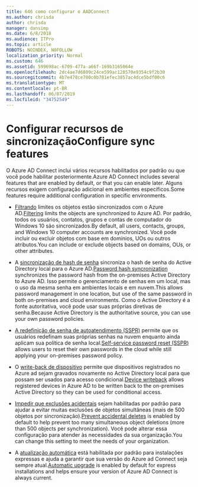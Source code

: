 ```yaml
---
title: 646 como configurar o AADConnect
ms.author: chrisda
author: chrisda
manager: dansimp
ms.date: 6/8/2018
ms.audience: ITPro
ms.topic: article
ROBOTS: NOINDEX, NOFOLLOW
localization_priority: Normal
ms.custom: 646
ms.assetid: 599698ac-6709-477a-a66f-169b3165064e
ms.openlocfilehash: 2dc4ae7d6809c24ce599ac128570e9354c9f2b30
ms.sourcegitcommit: 4b7e478ce700c0b781efec3857ac4dce5bdf00c6
ms.translationtype: MT
ms.contentlocale: pt-BR
ms.lasthandoff: 06/07/2019
ms.locfileid: "34752549"
---
```

# <a name="configure-sync-features"></a><span data-ttu-id="50638-102">Configurar recursos de sincronização</span><span class="sxs-lookup"><span data-stu-id="50638-102">Configure sync features</span></span>

<span data-ttu-id="50638-103">O Azure AD Connect inclui vários recursos habilitados por padrão ou que você pode habilitar posteriormente.</span><span class="sxs-lookup"><span data-stu-id="50638-103">Azure AD Connect includes several features that are enabled by default, or that you can enable later.</span></span> <span data-ttu-id="50638-104">Alguns recursos exigem configuração adicional em ambientes específicos.</span><span class="sxs-lookup"><span data-stu-id="50638-104">Some features require additional configuration in specific environments.</span></span>

- <span data-ttu-id="50638-105">[Filtrando](https://docs.microsoft.com/azure/active-directory/connect/active-directory-aadconnectsync-configure-filtering) limites os objetos estão sincronizados com o Azure AD.</span><span class="sxs-lookup"><span data-stu-id="50638-105">[Filtering](https://docs.microsoft.com/azure/active-directory/connect/active-directory-aadconnectsync-configure-filtering) limits the objects are synchronized to Azure AD.</span></span> <span data-ttu-id="50638-106">Por padrão, todos os usuários, contatos, grupos e contas de computador do Windows 10 são sincronizados.</span><span class="sxs-lookup"><span data-stu-id="50638-106">By default, all users, contacts, groups, and Windows 10 computer accounts are synchronized.</span></span> <span data-ttu-id="50638-107">Você pode incluir ou excluir objetos com base em domínios, UOs ou outros atributos.</span><span class="sxs-lookup"><span data-stu-id="50638-107">You can include or exclude objects based on domains, OUs, or other attributes.</span></span>

- <span data-ttu-id="50638-108">A [sincronização de hash de senha](https://docs.microsoft.com/azure/active-directory/connect/active-directory-aadconnectsync-implement-password-hash-synchronization) sincroniza o hash de senha do Active Directory local para o Azure AD.</span><span class="sxs-lookup"><span data-stu-id="50638-108">[Password hash syncronization](https://docs.microsoft.com/azure/active-directory/connect/active-directory-aadconnectsync-implement-password-hash-synchronization) synchronizes the password hash from the on-premises Active Directory to Azure AD.</span></span> <span data-ttu-id="50638-109">Isso permite o gerenciamento de senhas em um local, mas o uso da mesma senha em ambientes locais e em nuvem.</span><span class="sxs-lookup"><span data-stu-id="50638-109">This allows password management in one location, but use of the same password in both on-premises and cloud environments.</span></span> <span data-ttu-id="50638-110">Como o Active Directory é a fonte autoritativa, você pode usar suas próprias diretivas de senha.</span><span class="sxs-lookup"><span data-stu-id="50638-110">Because Active Directory is the authoritative source, you can use your own password policies.</span></span>

- <span data-ttu-id="50638-111">[A redefinição de senha de autoatendimento (SSPR)](https://docs.microsoft.com/azure/active-directory/authentication/quickstart-sspr) permite que os usuários redefinam suas próprias senhas na nuvem enquanto ainda aplicam sua política de senha local.</span><span class="sxs-lookup"><span data-stu-id="50638-111">[Self-service password reset (SSPR)](https://docs.microsoft.com/azure/active-directory/authentication/quickstart-sspr) allows users to reset their own passwords in the cloud while still applying your on-premises password policy.</span></span>

- <span data-ttu-id="50638-112">O [write-back de dispositivo](https://docs.microsoft.com/azure/active-directory/connect/active-directory-aadconnect-feature-device-writeback) permite que dispositivos registrados no Azure ad sejam gravados novamente no Active Directory local para que possam ser usados para acesso condicional.</span><span class="sxs-lookup"><span data-stu-id="50638-112">[Device writeback](https://docs.microsoft.com/azure/active-directory/connect/active-directory-aadconnect-feature-device-writeback) allows registered devices in Azure AD to be written back to the on-premises Active Directory so they can be used for conditional access.</span></span>

- <span data-ttu-id="50638-113">[Impedir que exclusões acidentais](https://docs.microsoft.com/azure/active-directory/connect/active-directory-aadconnectsync-feature-prevent-accidental-deletes) sejam habilitadas por padrão para ajudar a evitar muitas exclusões de objetos simultâneas (mais de 500 objetos por sincronização).</span><span class="sxs-lookup"><span data-stu-id="50638-113">[Prevent accidental deletes](https://docs.microsoft.com/azure/active-directory/connect/active-directory-aadconnectsync-feature-prevent-accidental-deletes) is enabled by default to help prevent too many simultaneous object deletions (more than 500 objects per synchronization).</span></span> <span data-ttu-id="50638-114">Você pode alterar essa configuração para atender às necessidades da sua organização.</span><span class="sxs-lookup"><span data-stu-id="50638-114">You can change this setting to meet the needs of your organization.</span></span>

- <span data-ttu-id="50638-115">A [atualização automática](https://docs.microsoft.com/azure/active-directory/connect/active-directory-aadconnect-feature-automatic-upgrade) está habilitada por padrão para instalações expressas e ajuda a garantir que sua versão do Azure ad Connect seja sempre atual.</span><span class="sxs-lookup"><span data-stu-id="50638-115">[Automatic upgrade](https://docs.microsoft.com/azure/active-directory/connect/active-directory-aadconnect-feature-automatic-upgrade) is enabled by default for express installations and helps ensure your version of Azure AD Connect is always current.</span></span>
